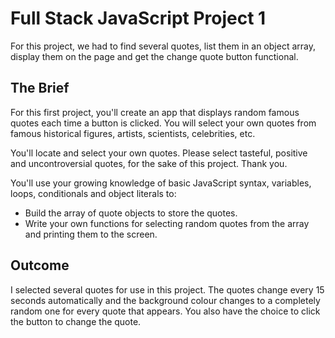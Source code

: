 # Full Stack JavaScript Project 1

For this project, we had to find several quotes, list them in an object array, display them on the page and get the change quote button functional.

## The Brief
For this first project, you'll create an app that displays random famous quotes each time a button is clicked. You will select your own quotes from famous historical figures, artists, scientists, celebrities, etc.

You'll locate and select your own quotes. Please select tasteful, positive and uncontroversial quotes, for the sake of this project. Thank you.

You'll use your growing knowledge of basic JavaScript syntax, variables, loops, conditionals and object literals to:

-   Build the array of quote objects to store the quotes.
-   Write your own functions for selecting random quotes from the array and printing them to the screen.

## Outcome
I selected several quotes for use in this project. The quotes change every 15 seconds automatically and the background colour changes to a completely random one for every quote that appears. You also have the choice to click the button to change the quote.
